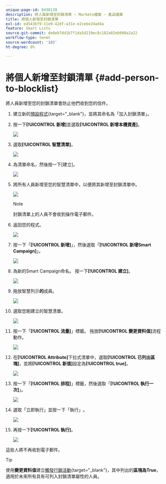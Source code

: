 ```yaml
---
unique-page-id: 9438139
description: 將人員新增至封鎖清單 — Marketo檔案 — 產品檔案
title: 將個人新增至封鎖清單
exl-id: e4543bf9-11e9-42df-a31e-e2cebe24ad4a
feature: Smart Lists
source-git-commit: de8eb7dd1b7f1da5d219ec8c182a02eb998a2a22
workflow-type: tm+mt
source-wordcount: '183'
ht-degree: 0%

---
```


# 將個人新增至封鎖清單 {#add-person-to-blocklist}

將人員新增至您的封鎖清單會防止他們收到您的信件。

1. 建立新的[預設程式](/help/marketo/product-docs/core-marketo-concepts/programs/creating-programs/create-a-program.md){target="_blank"}，並將其命名為「加入封鎖清單」。

1. 按一下&#x200B;**[!UICONTROL 新增]**&#x200B;並選取&#x200B;**[!UICONTROL 新增本機資產]**。

   ![](assets/add-person-to-blocklist-1.png)

1. 選取&#x200B;**[!UICONTROL 智慧清單]**。

   ![](assets/add-person-to-blocklist-2.png)

1. 為清單命名，然後按一下[建立]。**&#x200B;**

   ![](assets/add-person-to-blocklist-3.png)

1. 將所有人員新增至您的智慧清單中，以便將其新增至封鎖清單中。

   ![](assets/add-person-to-blocklist-4.png)

   >[!NOTE]
   >
   >封鎖清單上的人員不會收到操作電子郵件。

1. 返回您的程式。

   ![](assets/add-person-to-blocklist-5.png)

1. 按一下「**[!UICONTROL 新增]**」，然後選取「**[!UICONTROL 新增Smart Campaign]**」。

   ![](assets/add-person-to-blocklist-6.png)

1. 為新的Smart Campaign命名。 按一下&#x200B;**[!UICONTROL 建立]**。

   ![](assets/add-person-to-blocklist-7.png)

1. 拖放智慧列示&#x200B;**的**&#x200B;成員。

   ![](assets/add-person-to-blocklist-8.png)

1. 選取您剛建立的智慧清單。

   ![](assets/add-person-to-blocklist-9.png)

1. 按一下「**[!UICONTROL 流量]**」標籤。 拖放&#x200B;**[!UICONTROL 變更資料值]**&#x200B;流程動作。

   ![](assets/add-person-to-blocklist-10.png)

1. 在&#x200B;**[!UICONTROL Attribute]**&#x200B;下拉式清單中，選取&#x200B;**[!UICONTROL 已列出區塊]**，並將&#x200B;**[!UICONTROL 新值]**&#x200B;設定為&#x200B;**[!UICONTROL true]**。

   ![](assets/add-person-to-blocklist-11.png)

1. 按一下「**[!UICONTROL 排程]**」標籤，然後選取「**[!UICONTROL 執行一次]**」。

   ![](assets/add-person-to-blocklist-12.png)

1. 選取「立即執行」**&#x200B;**&#x200B;並按一下「執行」**&#x200B;**。

   ![](assets/add-person-to-blocklist-13.png)

1. 再按一下&#x200B;**[!UICONTROL 執行]**。

   ![](assets/add-person-to-blocklist-14.png)

這些人將不再收到電子郵件。

>[!TIP]
>
>使用&#x200B;**變更資料值**&#x200B;建立[觸發行銷活動](/help/marketo/product-docs/core-marketo-concepts/smart-campaigns/creating-a-smart-campaign/create-a-new-smart-campaign.md){target="_blank"}，其中列出的&#x200B;**區塊為True**，適用於未來所有具有可列入封鎖清單屬性的人員。
